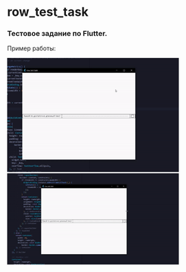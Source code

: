 # row_test_task

### Тестовое задание по Flutter.

Пример работы:

<img src="demo.gif" width="400" />
<img src="demo2.gif" width="400" />
